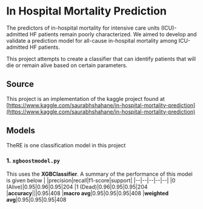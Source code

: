 
# In Hospital Mortality Prediction

  

The predictors of in-hospital mortality for intensive care units (ICU)-admitted HF patients remain poorly characterized. We aimed to develop and validate a prediction model for all-cause in-hospital mortality among ICU-admitted HF patients.

  

This project attempts to create a classifier that can identify patients that will die or remain alive based on certain parameters.

  
  

## Source

  

This project is an implementation of the kaggle project found at [https://www.kaggle.com/saurabhshahane/in-hospital-mortality-prediction](https://www.kaggle.com/saurabhshahane/in-hospital-mortality-prediction)

  

## Models
TheRE is one classification model in this project
### 1. `xgboostmodel.py`
This uses the **XGBClassifier**. A summary of the performance of this model is given below
|  |precision|recall|f1-score|support|
|--|--|--|--|--|
|0 (Alive)|0.95|0.96|0.95|204
|1 (Dead)|0.96|0.95|0.95|204
|**accuracy**|||0.95|408
|**macro avg**|0.95|0.95|0.95|408
|**weighted avg**|0.95|0.95|0.95|408